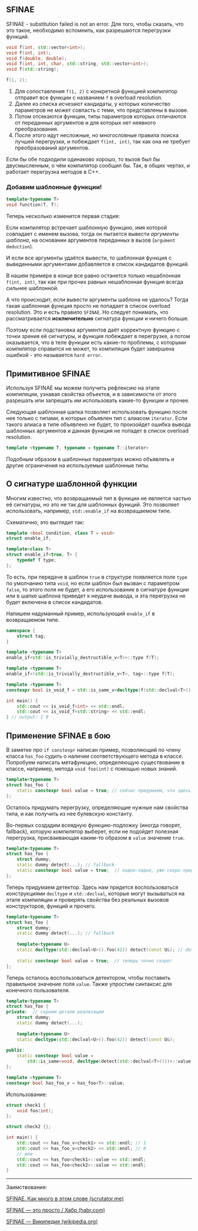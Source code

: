 ## SFINAE

SFINAE - substitution failed is not an error. Для того, чтобы сказать, что это такое, необходимо вспомнить, как разрешаются перегрузки функций.

```cpp
void f(int, std::vector<int>);
void f(int, int);
void f(double, double);
void f(int, int, char, std::string, std::vector<int>);
void f(std::string);

f(1, 2);
```

1. Для сопоставления `f(1, 2)` с конкретной функцией компилятор отправит все функции с названием `f` в overload resolution.
2. Далее из списка исчезают кандидаты, у которых количество параметров не может совпасть с теми, что представлены в вызове.
3. Потом отсекаются функции, типы параметров которых отличаются от переданных аргументов и для которых нет неявного преобразования.
4. После этого идут несложные, но многословные правила поиска лучшей перегрузки, и побеждает `f(int, int)`, так как она не требует преобразований аргументов.

Если бы обе подходили одинаково хорошо, то вызов был бы двусмысленным, о чём компилятор сообщил бы. Так, в общих чертах, и работает перегрузка методов в C++.

### Добавим шаблонные функции!

```cpp
template<typename T>
void function(T, T);
```

Теперь несколько изменится первая стадия:

Если компилятор встречает шаблонную функцию, имя которой совпадает с именем вызова, тогда он пытается вывести _аргументы шаблона_, на основании аргументов переданных в вызов (`argument deduction`).

И если все аргументы удаётся вывести, то шаблонная функция с выведенными аргументами добавляется в список кандидатов функций.

В нашем примере в конце все равно останется только нешаблонная `f(int, int)`, так как при прочих равных нешаблонная функция всегда сильнее шаблонной.

А что происходит, если вывести аргументы шаблона не удалось? Тогда такая шаблонная функция просто не попадает в список overload resolution. Это и есть правило `SFINAE`. Но следует понимать, что рассматривается **исключительно** сигнатура функции и ничего больше.

Поэтому если подстановка аргументов даёт корректную функцию с точки зрения её сигнатуры, и функция побеждает в перегрузке, а потом оказывается, что в теле функции есть какие-то проблемы, с которыми компилятор справится не может, то компиляция будет завершена ошибкой - это называется `hard error`.

## Примитивное SFINAE

Используя SFINAE мы можем получить рефлексию на этапе компиляции, узнавая свойства объектов, и в зависимости от этого разрешать или запрещать им использовать какие-то функции и прочее.

Следующая шаблонная шапка позволяет использовать функцию после нее только с типами, в которых объявлен тип с алиасом `iterator`. Если такого алиаса в типе объявлено не будет, то произойдет ошибка вывода шаблонных аргументов и данная функция не попадет в список overload resolution.

```cpp
template <typename T, typename = typename T::iterator>
```

Подобным образом в шаблонных параметрах можно объявлять и другие ограничения на используемые шаблонные типы.

## О сигнатуре шаблонной функции

Многим известно, что возвращаемый тип в функции не является частью её сигнатуры, но это не так для шаблонных функций. Это позволяет использовать, например, `std::enable_if` на возвращаемом типе.

Схематично, это выглядит так:

```cpp
template <bool condition, class T = void>
struct enable_if;

template<class T>
struct enable_if<true, T> {
    typedef T type;
};
```

То есть, при передаче в шаблон `true` в структуре появляется поле `type` по умолчанию типа `void`, но если шаблон был вызван с параметром `false`, то этого поля не будет, а его использование в сигнатуре функции или в шапке шаблона приведет к неудаче вывода, и эта перегрузка не будет включена в список кандидатов.

Напишем надуманный пример, использующий `enable_if` в возвращаемом типе.

```cpp
namespace {
    struct tag;
}

template <typename T>
enable_if<std::is_trivially_destructible_v<T>>::type f(T);

template <typename T>
enable_if<!std::is_trivially_destructible_v<T>, tag>::type f(T);

template <typename T>
constexpr bool is_void_f = std::is_same_v<decltype(f(std::declval<T>())), void>;

int main() {
    std::cout << is_void_f<int> << std::endl;
    std::cout << is_void_f<std::string> << std::endl;
} // output: 1 0
```

## Применение SFINAE в бою

В заметке про `if constexpr` написан пример, позволяющий по члену класса `has_foo` судить о наличии соответствующего метода в классе. Попробуем написать метафункцию, определяющую существование в классе, например, метода `void foo(int)` с помощью новых знаний.

```cpp
template<typename T>
struct has_foo {
    static constexpr bool value = true; // сейчас придумаем, что здесь написать
};
```

Осталось придумать перегрузку, определяющие нужные нам свойства типа, и как получить из нее булевскую константу.

Во-первых создадим всеядную функцию-подложку (иногда говорят, fallback), которую компилятор выберет, если не подойдет полезная перегрузка, присваивающая каким-то образом в `value` значение `true`.

```cpp
template<typename T>
struct has_foo {
    struct dummy;
    static dummy detect(...); // fallback
    static constexpr bool value = true;  // ладно-ладно, уже скоро придумаем!
};
```

Теперь придумаем детектор. Здесь нам придется воспользоваться конструкциями `decltype` и `std::declval`, которые могут вызываться на этапе компиляции и проверять свойства без реальных вызовов конструкторов, функций и прочего.

```cpp
template<typename T>
struct has_foo {
    struct dummy;
    static dummy detect(...); // fallback
    
    template<typename U>
    static decltype(std::declval<U>().foo(42)) detect(const U&); // detector
    
    static constexpr bool value = true;  // теперь точно скоро!
};
```

Теперь осталось воспользоваться детектором, чтобы поставить правильное значение поля `value`. Также упростим синтаксис для конечного пользователя.

```cpp
template<typename T>
struct has_foo {
private:  // скроем детали реализации
    struct dummy;
    static dummy detect(...);
    
    template<typename U>
    static decltype(std::declval<U>().foo(42)) detect(const U&);
    
public:
    static constexpr bool value =
        std::is_same<void, decltype(detect(std::declval<T>()))>::value;
};

template <typename T>
constexpr bool has_foo_v = has_foo<T>::value;
```

Использование:

```cpp
struct check1 {
    void foo(int);
};

struct check2 {};

int main() {
    std::cout << has_foo_v<check1> << std::endl; // 1
    std::cout << has_foo_v<check2> << std::endl; // 0
    // или
    std::cout << has_foo<check1>::value << std::endl;
    std::cout << has_foo<check2>::value << std::endl;
}
```


---

Заимствования:

[SFINAE. Как много в этом слове (scrutator.me)](http://scrutator.me/post/2016/12/12/sfinae.aspx)

[SFINAE — это просто / Хабр (habr.com)](https://habr.com/ru/post/205772/)

[SFINAE — Википедия (wikipedia.org)](https://ru.wikipedia.org/wiki/SFINAE)

